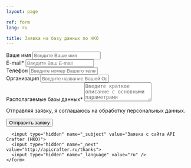 ```yaml
---
layout: page

ref: form
lang: ru

title: Заявка на базу данных по НКО
---
```


<div class="row">
  <div class="col-md-6 col-md-offset-3">
    <form action="https://formspree.io/apicrafter@infoculture.ru" method="POST" data-parsley-validate="">
      <div class="form-group row">
        <div class="col-12 col-sm-6 mb-3 mb-sm-0">
        <label for="formName">Ваше имя</label>
        <input type="text" name="full_name" class="form-control" id="formName" placeholder="Введите Ваше имя">
        </div>
        <div class="col-12 col-sm-6 mb-3 mb-sm-0">
          <label for="formEmail">E-mail*</label>
          <input type="email" name="_replyto" class="form-control" id="formEmail" placeholder="Введите Ваш E-mail" required="">
        </div>
      </div>
      <div class="form-group">
        <label for="formPhone">Телефон</label>
        <input type="phone" name="phone" class="form-control" id="formPhone" placeholder="Введите номер Вашего телефона">
      </div>
      <div class="form-group">
        <label for="formOrganization">Организация</label>
        <input type="text" name="full_name" class="form-control" id="formOrganization" placeholder="Введите название Вашей Организации">
      </div>
      <div class="form-group">
        <label for="formMessage">Располагаемые базы данных*</label>
        <textarea name="message" class="form-control" id="formMessage" rows="3" placeholder="Введите краткое описание с основными параметрами" required=""></textarea>
      </div>
      <div class="form-group">
        <p class="warn">Отправляя заявку, я соглашаюсь на обработку персональных данных.</p>
      </div>
      <div class="form-group text-center">
        <input class="btn btn-lg btn-primary" type="submit" value="Отправить заявку">
      </div>

      <input type="hidden" name="_subject" value="Заявка с сайта API Crafter (НКО)">
      <input type="hidden" name="_next" value="http://apicrafter.ru/thanks">
      <input type="hidden" name="_language" value="ru" />
    </form>
  </div>
</div>